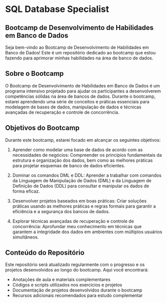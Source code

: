 # SQL Database Specialist
## Bootcamp de Desenvolvimento de Habilidades em Banco de Dados

Seja bem-vindo ao Bootcamp de Desenvolvimento de Habilidades em Banco de Dados! Este é um repositório dedicado ao bootcamp que estou fazendo para aprimorar minhas habilidades na área de banco de dados.

## Sobre o Bootcamp

O Bootcamp de Desenvolvimento de Habilidades em Banco de Dados é um programa intensivo projetado para ajudar os participantes a desenvolverem competências sólidas na área de bancos de dados. Durante o bootcamp, estarei aprendendo uma série de conceitos e práticas essenciais para modelagem de bases de dados, manipulação de dados e técnicas avançadas de recuperação e controle de concorrência.

## Objetivos do Bootcamp

Durante este bootcamp, estarei focado em alcançar os seguintes objetivos:

1. Aprender como modelar uma base de dados de acordo com as necessidades de negócios: Compreender os princípios fundamentais da estrutura e organização dos dados, bem como as melhores práticas para projetar esquemas de banco de dados eficientes.

2. Dominar os comandos DML e DDL: Aprender a trabalhar com comandos da Linguagem de Manipulação de Dados (DML) e da Linguagem de Definição de Dados (DDL) para consultar e manipular os dados de forma eficaz.

3. Desenvolver projetos baseados em boas práticas: Criar soluções práticas usando as melhores práticas e regras formais para garantir a eficiência e a segurança dos bancos de dados.

4. Explorar técnicas avançadas de recuperação e controle de concorrência: Aprofundar meu conhecimento em técnicas que garantem a integridade dos dados em ambientes com múltiplos usuários simultâneos.

## Conteúdo do Repositório

Este repositório será atualizado regularmente com o progresso e os projetos desenvolvidos ao longo do bootcamp. Aqui você encontrará:

- Anotações de aula e materiais complementares
- Códigos e scripts utilizados nos exercícios e projetos
- Documentação de projetos desenvolvidos durante o bootcamp
- Recursos adicionais recomendados para estudo complementar

